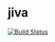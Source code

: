 # jiva

[![Build Status](https://travis-ci.org/openebs/jiva.svg?branch=master)](https://travis-ci.org/openebs/jiva)
